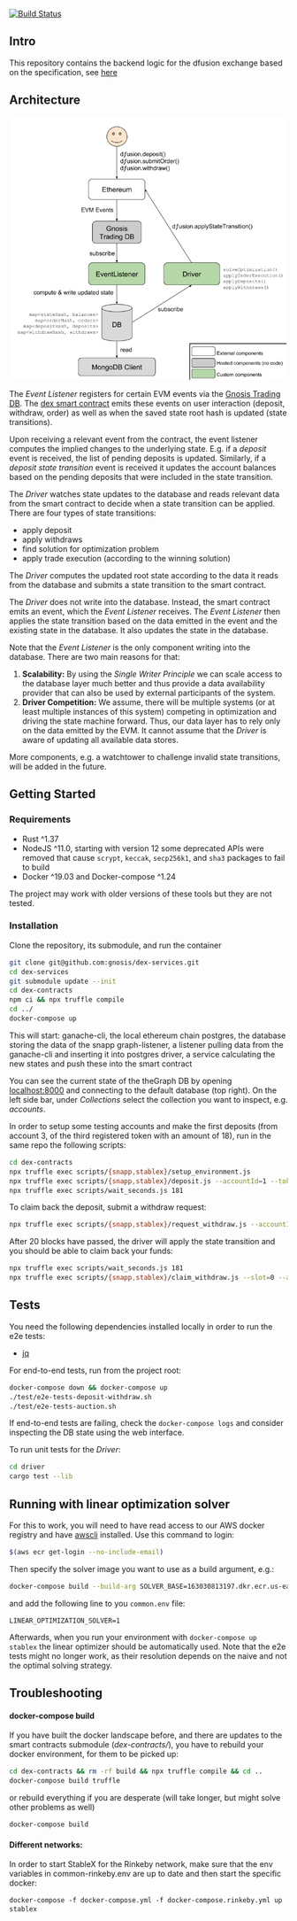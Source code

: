 [![Build Status](https://travis-ci.org/gnosis/dex-services.svg?branch=master)](https://travis-ci.org/gnosis/dex-services)

## Intro

This repository contains the backend logic for the dfusion exchange based on the specification, see [here](github.com/gnosis/dex-research)

## Architecture

<p align="center">
  <img src="documentation/architecture.png" alt="dex-services architecture" width="500">
</p>

The *Event Listener* registers for certain EVM events via the [Gnosis Trading DB](https://github.com/gnosis/pm-trading-db).
The [dex smart contract](https://github.com/gnosis/dex-contracts) emits these events on user interaction (deposit, withdraw, order) as well as when the saved state root hash is updated (state transitions).

Upon receiving a relevant event from the contract, the event listener computes the implied changes to the underlying state. 
E.g. if a *deposit* event is received, the list of pending deposits is updated.
Similarly, if a *deposit state transition* event is received it updates the account balances based on the pending deposits that were included in the state transition.

The *Driver* watches state updates to the database and reads relevant data from the smart contract to decide when a state transition can be applied.
There are four types of state transitions:

- apply deposit
- apply withdraws
- find solution for optimization problem
- apply trade execution (according to the winning solution)

The *Driver* computes the updated root state according to the data it reads from the database and submits a state transition to the smart contract.

The *Driver* does not write into the database.
Instead, the smart contract emits an event, which the *Event Listener* receives. The *Event Listener* then applies the state transition based on the data emitted in the event and the existing state in the database.
It also updates the state in the database.

Note that the *Event Listener* is the only component writing into the database.
There are two main reasons for that:
1. **Scalability:** By using the *Single Writer Principle* we can scale access to the database layer much better and thus provide a data availability provider that can also be used by external participants of the system.
2. **Driver Competition:** We assume, there will be multiple systems (or at least multiple instances of this system) competing in optimization and driving the state machine forward. 
Thus, our data layer has to rely only on the data emitted by the EVM. It cannot assume that the *Driver* is aware of updating all available data stores.

More components, e.g. a watchtower to challenge invalid state transitions, will be added in the future.

## Getting Started

### Requirements

- Rust ^1.37
- NodeJS ^11.0, starting with version 12 some deprecated APIs were removed that cause `scrypt`, `keccak`, `secp256k1`, and `sha3` packages to fail to build
- Docker ^19.03 and Docker-compose ^1.24

The project may work with older versions of these tools but they are not tested.

### Installation

Clone the repository, its submodule, and run the container
```bash
git clone git@github.com:gnosis/dex-services.git
cd dex-services
git submodule update --init
cd dex-contracts 
npm ci && npx truffle compile
cd ../
docker-compose up
```

This will start:
ganache-cli, the local ethereum chain
postgres, the database storing the data of the snapp
graph-listener, a listener pulling data from the ganache-cli and inserting it into postgres
driver, a service calculating the new states and push these into the smart contract

You can see the current state of the theGraph DB by opening [localhost:8000](http://localhost:8000) and connecting to the default database (top right).
On the left side bar, under *Collections* select the collection you want to inspect, e.g. *accounts*.

In order to setup some testing accounts and make the first deposits (from account 3, of the third registered token with an amount of 18), run in the same repo the following scripts:

```bash
cd dex-contracts
npx truffle exec scripts/{snapp,stablex}/setup_environment.js
npx truffle exec scripts/{snapp,stablex}/deposit.js --accountId=1 --tokenId=1 --amount=18
npx truffle exec scripts/wait_seconds.js 181
```

To claim back the deposit, submit a withdraw request:

```bash
npx truffle exec scripts/{snapp,stablex}/request_withdraw.js --accountId=1 --tokenId=1 --amount=18
```

After 20 blocks have passed, the driver will apply the state transition and you should be able to claim back your funds:

```bash
npx truffle exec scripts/wait_seconds.js 181
npx truffle exec scripts/{snapp,stablex}/claim_withdraw.js --slot=0 --accountId=1 --tokenId=1
```

## Tests

You need the following dependencies installed locally in order to run the e2e tests:
- [jq](https://stedolan.github.io/jq/)

For end-to-end tests, run from the project root:

```bash
docker-compose down && docker-compose up
./test/e2e-tests-deposit-withdraw.sh
./test/e2e-tests-auction.sh
```

If end-to-end tests are failing, check the `docker-compose logs` and consider inspecting the DB state using the web interface.

To run unit tests for the *Driver*:
```bash
cd driver
cargo test --lib
```

## Running with linear optimization solver

For this to work, you will need to have read access to our AWS docker registry and have [awscli](https://aws.amazon.com/cli/) installed. Use this command to login:

```sh
$(aws ecr get-login --no-include-email)
```

Then specify the solver image you want to use as a build argument, e.g.: 

```sh
docker-compose build --build-arg SOLVER_BASE=163030813197.dkr.ecr.us-east-1.amazonaws.com/dex-solver:latest stablex
```

and add the following line to you `common.env` file:

```
LINEAR_OPTIMIZATION_SOLVER=1
```

Afterwards, when you run your environment with `docker-compose up stablex` the linear optimizer should be automatically used. Note that the e2e tests might no longer work, as their resolution depends on the naive and not the optimal solving strategy.

## Troubleshooting

#### docker-compose build
If you have built the docker landscape before, and there are updates to the smart contracts submodule (*dex-contracts/*), you have to rebuild your docker environment, for them to be picked up:

```bash
cd dex-contracts && rm -rf build && npx truffle compile && cd ..
docker-compose build truffle
```

or rebuild everything if you are desperate (will take longer, but might solve other problems as well)

```bash
docker-compose build
```

#### Different networks:

In order to start StableX for the Rinkeby network, make sure that the env variables in common-rinkeby.env are up to date and then start the specific docker:

```
docker-compose -f docker-compose.yml -f docker-compose.rinkeby.yml up stablex
```
